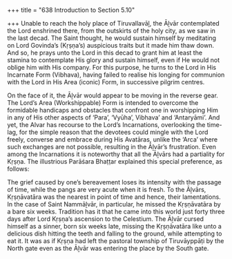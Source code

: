 +++
title = "638 Introduction to Section 5.10"

+++
Unable to reach the holy place of Tiruvallavāḻ, the Āḻvār contemplated the Lord enshrined there, from the outskirts of the holy city, as we saw in the last decad. The Saint thought, he would sustain himself by meditating on Lord Govinda’s (Kṛṣṇa’s) auspicious traits but it made him thaw down. And so, he prays unto the Lord in this decad to grant him at least the stamina to contemplate His glory and sustain himself, even if He would not oblige him with His company. For this purpose, he turns to the Lord in His Incarnate Form (Vibhava), having failed to realise his longing for communion with the Lord in His Area (iconic) Form, in successive pilgrim centres.

On the face of it, the Āḻvār would appear to be moving in the reverse gear. The Lord’s Area (Workshippable) Form is intended to overcome the formidable handicaps and obstacles that confront one in worshipping Him in any of His other aspects of ‘Para’, ‘Vyūha’, Vibhava’ and ‘Antaryāmi’. And yet, the Alvar has recourse to the Lord’s Incarnations, overlooking the time-lag, for the simple reason that the devotees could mingle with the Lord freely, converse and embrace during His Avatāras, unlike the ‘Arca’ where such exchanges are not possible, resulting in the Āḻvār’s frustration. Even among the Incarnations it is noteworthy that all the Āḻvārs had a partiality for Kṛṣṇa. The illustrious Parāśara Bhaṭṭar explained this special preference, as follows:

The grief caused by one’s bereavement loses its intensity with the passage of time, while the pangs are very acute when it is fresh. To the Āḻvārs, Kṛṣṇāvatāra was the nearest in point of time and hence, their lamentations. In the case of Saint Nammāḻvār, in particular, he missed the Kṛṣṇāvatāra by a bare six weeks. Tradition has it that he came into this world just forty three days after Lord Kṛṣṇa’s ascension to the Celestium. The Āḻvār cursed himself as a sinner, born six weeks late, missing the Kṛṣṇāvatāra like unto a delicious dish hitting the teeth and falling to the ground, while attempting to eat it. It was as if Kṛṣṇa had left the pastoral township of Tiruvāyppāṭi by the North gate even as the Āḻvār was entering the place by the South gate.


